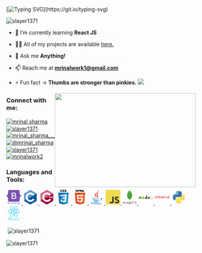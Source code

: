 [![Typing SVG](https://readme-typing-svg.herokuapp.com?center=true&vCenter=true&width=750&duration=8000&lines=Hi+%F0%9F%91%8B%2C+I'm+Mrinal+Sharma.+An+aspiring+frontend+developer+in+India.)](https://git.io/typing-svg)

<p align="left"> <img src="https://komarev.com/ghpvc/?username=slayer1371&label=Profile%20views&color=0e75b6&style=flat" alt="slayer1371" /> </p>

- 🌱 I’m currently learning **React JS**

- 👨‍💻 All of my projects are available [here.](https://github.com/slayer1371?tab=repositories)

- 💬 Ask me **Anything!**

- 📫 Reach me at **mrinalwork1@gmail.com**

- ⚡ Fun fact -> **Thumbs are stronger than pinkies.**
[![](https://gitwar.herokuapp.com/badge?username=slayer1371&label=Gitwar%20Profile%20Score&style=for-the-badge&color=0088cc)](https://gitwar.herokuapp.com/)

<img align="right" height="250" width="375" alt="" src="https://raw.githubusercontent.com/iampavangandhi/iampavangandhi/master/gifs/coder.gif" />

<h3 align="left">Connect with me:</h3>
<p align="left">
<a href="https://linkedin.com/in/mrinal sharma" target="blank"><img align="center" src="https://raw.githubusercontent.com/rahuldkjain/github-profile-readme-generator/master/src/images/icons/Social/linked-in-alt.svg" alt="mrinal sharma" height="30" width="40" /></a>
<a href="https://codesandbox.com/slayer1371" target="blank"><img align="center" src="https://raw.githubusercontent.com/rahuldkjain/github-profile-readme-generator/master/src/images/icons/Social/codesandbox.svg" alt="slayer1371" height="30" width="40" /></a>
<a href="https://instagram.com/mrinal_sharma_._" target="blank"><img align="center" src="https://raw.githubusercontent.com/rahuldkjain/github-profile-readme-generator/master/src/images/icons/Social/instagram.svg" alt="mrinal_sharma_._" height="30" width="40" /></a>
<a href="https://medium.com/@mrinal_sharma" target="blank"><img align="center" src="https://raw.githubusercontent.com/rahuldkjain/github-profile-readme-generator/master/src/images/icons/Social/medium.svg" alt="@mrinal_sharma" height="30" width="40" /></a>
<a href="https://www.codechef.com/users/slayer1371" target="blank"><img align="center" src="https://cdn.jsdelivr.net/npm/simple-icons@3.1.0/icons/codechef.svg" alt="slayer1371" height="30" width="40" /></a>
<a href="https://www.hackerrank.com/mrinalwork2" target="blank"><img align="center" src="https://raw.githubusercontent.com/rahuldkjain/github-profile-readme-generator/master/src/images/icons/Social/hackerrank.svg" alt="mrinalwork2" height="30" width="40" /></a>
</p>

<h3 align="left">Languages and Tools:</h3>
<p align="left"> <a href="https://getbootstrap.com" target="_blank" rel="noreferrer"> <img src="https://raw.githubusercontent.com/devicons/devicon/master/icons/bootstrap/bootstrap-plain-wordmark.svg" alt="bootstrap" width="40" height="40"/> </a> <a href="https://www.cprogramming.com/" target="_blank" rel="noreferrer"> <img src="https://raw.githubusercontent.com/devicons/devicon/master/icons/c/c-original.svg" alt="c" width="40" height="40"/> </a> <a href="https://www.w3schools.com/cpp/" target="_blank" rel="noreferrer"> <img src="https://raw.githubusercontent.com/devicons/devicon/master/icons/cplusplus/cplusplus-original.svg" alt="cplusplus" width="40" height="40"/> </a> <a href="https://www.w3schools.com/css/" target="_blank" rel="noreferrer"> <img src="https://raw.githubusercontent.com/devicons/devicon/master/icons/css3/css3-original-wordmark.svg" alt="css3" width="40" height="40"/> </a> <a href="https://www.w3.org/html/" target="_blank" rel="noreferrer"> <img src="https://raw.githubusercontent.com/devicons/devicon/master/icons/html5/html5-original-wordmark.svg" alt="html5" width="40" height="40"/> </a> <a href="https://www.java.com" target="_blank" rel="noreferrer"> <img src="https://raw.githubusercontent.com/devicons/devicon/master/icons/java/java-original.svg" alt="java" width="40" height="40"/> </a> <a href="https://developer.mozilla.org/en-US/docs/Web/JavaScript" target="_blank" rel="noreferrer"> <img src="https://raw.githubusercontent.com/devicons/devicon/master/icons/javascript/javascript-original.svg" alt="javascript" width="40" height="40"/> </a> <a href="https://www.mongodb.com/" target="_blank" rel="noreferrer"> <img src="https://raw.githubusercontent.com/devicons/devicon/master/icons/mongodb/mongodb-original-wordmark.svg" alt="mongodb" width="40" height="40"/> </a> <a href="https://nodejs.org" target="_blank" rel="noreferrer"> <img src="https://raw.githubusercontent.com/devicons/devicon/master/icons/nodejs/nodejs-original-wordmark.svg" alt="nodejs" width="40" height="40"/> </a> <a href="https://www.oracle.com/" target="_blank" rel="noreferrer"> <img src="https://raw.githubusercontent.com/devicons/devicon/master/icons/oracle/oracle-original.svg" alt="oracle" width="40" height="40"/> </a> <a href="https://www.python.org" target="_blank" rel="noreferrer"> <img src="https://raw.githubusercontent.com/devicons/devicon/master/icons/python/python-original.svg" alt="python" width="40" height="40"/> </a> <a href="https://reactjs.org/" target="_blank" rel="noreferrer"> <img src="https://raw.githubusercontent.com/devicons/devicon/master/icons/react/react-original-wordmark.svg" alt="react" width="40" height="40"/> </a> </p>

<p>&nbsp;<img align="center" src="https://github-readme-stats.vercel.app/api?username=slayer1371&show_icons=true&locale=en" alt="slayer1371" /></p>

<p><img align="center" src="https://github-readme-streak-stats.herokuapp.com/?user=slayer1371&" alt="slayer1371" /></p>
